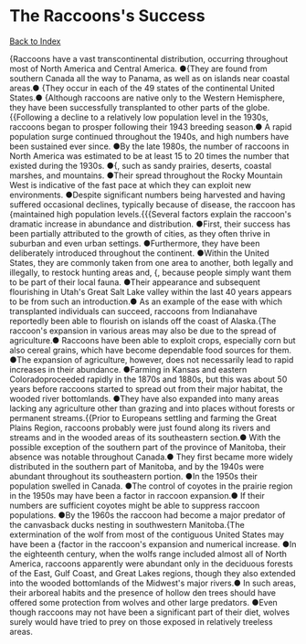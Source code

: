 # The Raccoons's Success
[Back to Index](https://github.com/windows10010/tpoExtractor/blob/master/README.md)

{Raccoons have a vast transcontinental distribution, occurring throughout most of North America and Central America. ●{They are found from southern Canada all the way to Panama, as well as on islands near coastal areas.● {They occur in each of the 49 states of the continental United States.● {Although raccoons are native only to the Western Hemisphere, they have been successfully transplanted to other parts of the globe. {{Following a decline to a relatively low population level in the 1930s, raccoons began to prosper following their 1943 breeding season.● A rapid population surge continued throughout the 1940s, and high numbers have been sustained ever since. ●By the late 1980s, the number of raccoons in North America was estimated to be at least 15 to 20 times the number that existed during the 1930s. ●{, such as sandy prairies, deserts, coastal marshes, and mountains. ●Their spread throughout the Rocky Mountain West is indicative of the fast pace at which they can exploit new environments. ●Despite significant numbers being harvested and having suffered occasional declines, typically because of disease, the raccoon has {maintained high population levels.{{{Several factors explain the raccoon's dramatic increase in abundance and distribution. ●First, their success has been partially attributed to the growth of cities, as they often thrive in suburban and even urban settings. ●Furthermore, they have been deliberately introduced throughout the continent. ●Within the United States, they are commonly taken from one area to another, both legally and illegally, to restock hunting areas and, {, because people simply want them to be part of their local fauna. ●Their appearance and subsequent flourishing in Utah's Great Salt Lake valley within the last 40 years appears to be from such an introduction.● As an example of the ease with which transplanted individuals can succeed, raccoons from Indianahave reportedly been able to flourish on islands off the coast of Alaska.{The raccoon's expansion in various areas may also be due to the spread of agriculture.● Raccoons have been able to exploit crops, especially corn but also cereal grains, which have become dependable food sources for them. ●The expansion of agriculture, however, does not necessarily lead to rapid increases in their abundance. ●Farming in Kansas and eastern Coloradoproceeded rapidly in the 1870s and 1880s, but this was about 50 years before raccoons started to spread out from their major habitat, the wooded river bottomlands. ●They have also expanded into many areas lacking any agriculture other than grazing and into places without forests or permanent streams.{{Prior to Europeans settling and farming the Great Plains Region, raccoons probably were just found along its rivers and streams and in the wooded areas of its southeastern section.● With the possible exception of the southern part of the province of Manitoba, their absence was notable throughout Canada.● They first became more widely distributed in the southern part of Manitoba, and by the 1940s were abundant throughout its southeastern portion. ●In the 1950s their population swelled in Canada. ●The control of coyotes in the prairie region in the 1950s may have been a factor in raccoon expansion.● If their numbers are sufficient coyotes might be able to suppress raccoon populations. ●By the 1960s the raccoon had become a major predator of the canvasback ducks nesting in southwestern Manitoba.{The extermination of the wolf from most of the contiguous United States may have been a {factor in the raccoon's expansion and numerical increase. ●In the eighteenth century, when the wolfs range included almost all of North America, raccoons apparently were abundant only in the deciduous forests of the East, Gulf Coast, and Great Lakes regions, though they also extended into the wooded bottomlands of the Midwest's major rivers.● In such areas, their arboreal habits and the presence of hollow den trees should have offered some protection from wolves and other large predators. ●Even though raccoons may not have been a significant part of their diet, wolves surely would have tried to prey on those exposed in relatively treeless areas.